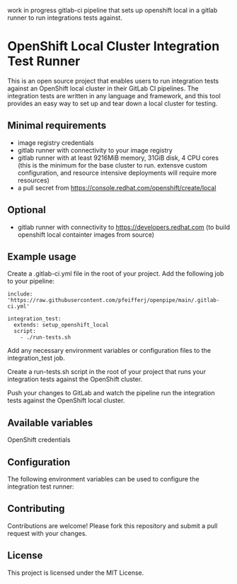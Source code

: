 work in progress gitlab-ci pipeline that sets up openshift local in a gitlab runner to run integrations tests against.

# OpenShift Local Cluster Integration Test Runner

This is an open source project that enables users to run integration tests against an OpenShift local cluster in their GitLab CI pipelines. The integration tests are written in any language and framework, and this tool provides an easy way to set up and tear down a local cluster for testing.

## Minimal requirements

- image registry credentials
- gitlab runner with connectivity to your image registry
- gitlab runner with at least 9216MiB memory, 31GiB disk, 4 CPU cores (this is the minimum for the base cluster to run. extensve custom configuration, and resource intensive deployments will require more resources)
- a pull secret from https://console.redhat.com/openshift/create/local

## Optional

- gitlab runner with connectivity to https://developers.redhat.com (to build openshift local containter images from source)

## Example usage

Create a .gitlab-ci.yml file in the root of your project.
Add the following job to your pipeline:

```
include: 'https://raw.githubusercontent.com/pfeifferj/openpipe/main/.gitlab-ci.yml'

integration_test:
  extends: setup_openshift_local
  script:
    - ./run-tests.sh
```

Add any necessary environment variables or configuration files to the integration_test job.

Create a run-tests.sh script in the root of your project that runs your integration tests against the OpenShift cluster.

Push your changes to GitLab and watch the pipeline run the integration tests against the OpenShift local cluster.

## Available variables

OpenShift credentials

## Configuration

The following environment variables can be used to configure the integration test runner:

## Contributing

Contributions are welcome! Please fork this repository and submit a pull request with your changes.

## License

This project is licensed under the MIT License.
